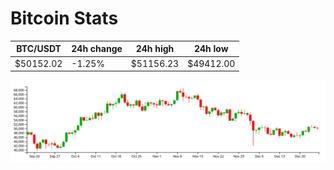 # Bitcoin Stats

BTC/USDT|24h change|24h high|24h low|
|---|---|---|---|
|$50152.02|-1.25%|$51156.23|$49412.00|

<img src="./chart.svg">
